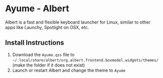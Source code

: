 # Ayume - Albert

Albert is a fast and flexible keyboard launcher for Linux, similar to other apps like Launchy, Spotlight on OSX, etc.

## Install Instructions

1. Download the `Ayume.qss` file to `~/.local/share/albert/org.albert.frontend.boxmodel.widgets/themes/` (make the folder if it does not exist)
2. Launch or restart Albert and change the theme to `Ayume`